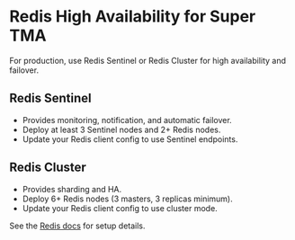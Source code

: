 # Redis High Availability for Super TMA

For production, use Redis Sentinel or Redis Cluster for high availability and failover.

## Redis Sentinel
- Provides monitoring, notification, and automatic failover.
- Deploy at least 3 Sentinel nodes and 2+ Redis nodes.
- Update your Redis client config to use Sentinel endpoints.

## Redis Cluster
- Provides sharding and HA.
- Deploy 6+ Redis nodes (3 masters, 3 replicas minimum).
- Update your Redis client config to use cluster mode.

See the [Redis docs](https://redis.io/docs/management/sentinel/) for setup details. 